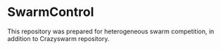 # SwarmControl
This repository was prepared for  heterogeneous swarm competition, in addition to Crazyswarm repository.
